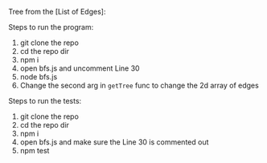 Tree from the [List of Edges]:

Steps to run the program:
1. git clone the repo
2. cd the repo dir
3. npm i
4. open bfs.js and uncomment Line 30 
5. node bfs.js
6. Change the second arg in `getTree` func to change the 2d array of edges

Steps to run the tests:
1. git clone the repo
2. cd the repo dir
3. npm i
4. open bfs.js and make sure the Line 30 is commented out 
5. npm test

